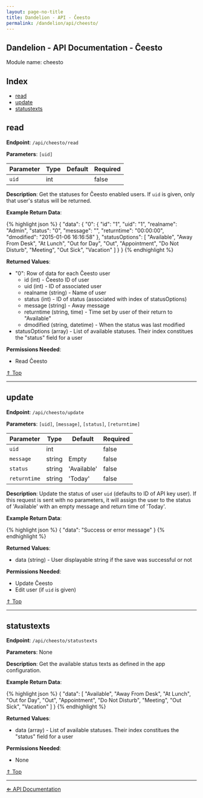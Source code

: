 ```yaml
---
layout: page-no-title
title: Dandelion - API - Ĉeesto
permalink: /dandelion/api/cheesto/
---
```


Dandelion - API Documentation - Ĉeesto
--------------------------------------

Module name: cheesto

Index
-----

- [read](#read)
- [update](#update)
- [statustexts](#statustexts)

read
----

**Endpoint**: `/api/cheesto/read`

**Parameters**: `[uid]`

| Parameter     | Type   | Default | Required |
|---------------|--------|---------|----------|
| `uid`         | int    |         | false    |

**Description**: Get the statuses for Ĉeesto enabled users. If `uid` is given, only that user's status will be returned.

**Example Return Data**:

{% highlight json %}
{
	"data": {
		"0": {
			"id": "1",
			"uid": "1",
			"realname": "Admin",
			"status": "0",
			"message": "",
			"returntime": "00:00:00",
			"dmodified": "2015-01-06 16:16:58"
		},
		"statusOptions": [
			"Available",
			"Away From Desk",
			"At Lunch",
			"Out for Day",
			"Out",
			"Appointment",
			"Do Not Disturb",
			"Meeting",
			"Out Sick",
			"Vacation"
		]
	}
}
{% endhighlight %}

**Returned Values**:

- "0": Row of data for each Ĉeesto user
	* id (int) - Ĉeesto ID of user
	* uid (int) - ID of associated user
	* realname (string) - Name of user
	* status (int) - ID of status (associated with index of statusOptions)
	* message (string) - Away message
	* returntime (string, time) - Time set by user of their return to "Available"
	* dmodified (string, datetime) - When the status was last modified
- statusOptions (array) - List of available statuses. Their index constitues the "status" field for a user

**Permissions Needed**:

- Read Ĉeesto

[&#8657; Top](#index)

* * * * *

update
------

**Endpoint**: `/api/cheesto/update`

**Parameters**: `[uid]`, `[message]`, `[status]`, `[returntime]`

| Parameter     | Type   | Default | Required |
|---------------|--------|---------|----------|
| `uid`         | int    |         | false    |
| `message`     | string | Empty   | false    |
| `status`      | string | 'Available' | false    |
| `returntime`  | string | 'Today' | false	  |

**Description**: Update the status of user `uid` (defaults to ID of API key user). If this request is sent with no parameters, it will assign the user to the status of 'Available' with an empty message and return time of 'Today'.

**Example Return Data**:

{% highlight json %}
{
	"data": "Success or error message"
}
{% endhighlight %}

**Returned Values**:

- data (string) - User displayable string if the save was successful or not

**Permissions Needed**:

- Update Ĉeesto
- Edit user (if `uid` is given)

[&#8657; Top](#index)

* * * * *

statustexts
-----------

**Endpoint**: `/api/cheesto/statustexts`

**Parameters**: None

**Description**: Get the available status texts as defined in the app configuration.

**Example Return Data**:

{% highlight json %}
{
	"data": [
		"Available",
		"Away From Desk",
		"At Lunch",
		"Out for Day",
		"Out",
		"Appointment",
		"Do Not Disturb",
		"Meeting",
		"Out Sick",
		"Vacation"
	]
}
{% endhighlight %}

**Returned Values**:

- data (array) - List of available statuses. Their index constitues the "status" field for a user

**Permissions Needed**:

- None

[&#8657; Top](#index)

* * * * *

[&#8656; API Documentation](/dandelion/api)
